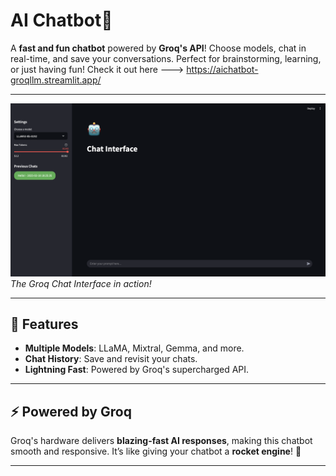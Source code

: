 # AI Chatbot🤖

A **fast and fun chatbot** powered by **Groq's API**! Choose models, chat in real-time, and save your conversations. Perfect for brainstorming, learning, or just having fun! Check it out here ---> https://aichatbot-groqllm.streamlit.app/ 

---

![Groq Chat Interface](./images%20/image.jpg)  
*The Groq Chat Interface in action!*

---

## 🚀 Features

- **Multiple Models**: LLaMA, Mixtral, Gemma, and more.
- **Chat History**: Save and revisit your chats.
- **Lightning Fast**: Powered by Groq's supercharged API.

---

## ⚡ Powered by Groq

Groq's hardware delivers **blazing-fast AI responses**, making this chatbot smooth and responsive. It’s like giving your chatbot a **rocket engine**! 🚀

---
